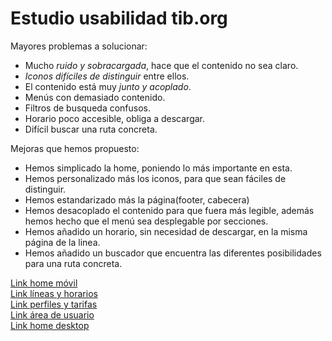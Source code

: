 # Estudio usabilidad tib.org


Mayores problemas a solucionar:
- Mucho *ruido y sobracargada*, hace que el contenido no sea claro.
- *Iconos difíciles de distinguir* entre ellos.
- El contenido está muy *junto y acoplado*.
- Menús con demasiado contenido.
- Filtros de busqueda confusos.
- Horario poco accesible, obliga a descargar.
- Difícil buscar una ruta concreta.

Mejoras que hemos propuesto:
- Hemos simplicado la home, poniendo lo más importante en esta.
- Hemos personalizado más los iconos, para que sean fáciles de distinguir.
- Hemos estandarizado más la página(footer, cabecera)
- Hemos desacoplado el contenido para que fuera más legible, además hemos hecho que el menú sea desplegable por secciones.
- Hemos añadido un horario, sin necesidad de descargar, en la misma página de la linea.
- Hemos añadido un buscador que encuentra las diferentes posibilidades para una ruta concreta.

 [Link home móvil](https://balsamiq.cloud/sq8utpi/pvmym3o)  
 [Link líneas y horarios](https://balsamiq.cloud/sq8utpi/pjv7le)  
 [Link perfiles y tarifas](https://balsamiq.cloud/sq8utpi/pflnaik)  
 [Link área de usuario](https://balsamiq.cloud/sq8utpi/p9ts2xl)  
 [Link home desktop](https://balsamiq.cloud/sq8utpi/pdg6ej1)  
